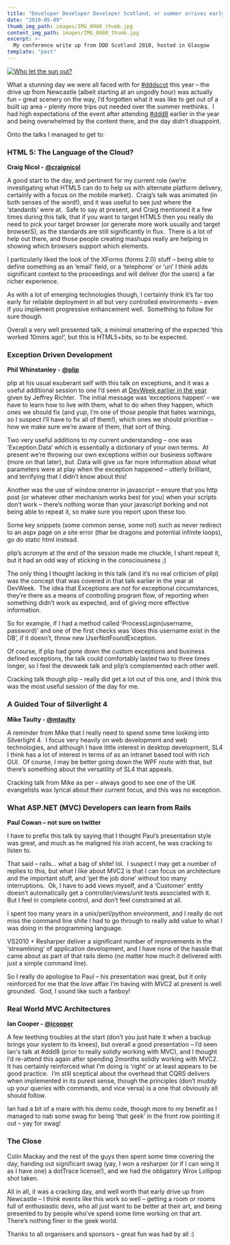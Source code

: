 ```yaml
---
title: "Developer Developer Developer Scotland, or summer arrives early in Glasgow!"
date: "2010-05-09"
thumb_img_path: images/IMG_0060_thumb.jpg
content_img_path: images/IMG_0060_thumb.jpg
excerpt: >-
  My conference write up from DDD Scotland 2010, hosted in Glasgow
template: "post"
---
```


[![Who let the sun out?](/images/IMG_0060_thumb.jpg "Who let the sun out?")](http://idisposable.co.uk/wp-content/uploads/IMG_0060.jpg)

What a stunning day we were all faced with for [#dddscot](http://developerdeveloperdeveloper.com/scotland2010/) this year – the drive up from Newcastle (albeit starting at an ungodly hour) was actually fun – great scenery on the way, I’d forgotten what it was like to get out of a built up area – plenty more trips out needed over the summer methinks.  I had high expectations of the event after attending [#ddd8](http://developerdeveloperdeveloper.com/ddd8/) earlier in the year and being overwhelmed by the content there, and the day didn’t disappoint.

Onto the talks I managed to get to:

### HTML 5: The Language of the Cloud?

**Craig** **Nicol -** [**@craignicol**](http://twitter.com/craignicol)

A good start to the day, and pertinent for my current role (we’re investigating what HTML5 can do to help us with alternate platform delivery, certainly with a focus on the mobile market).  Craig’s talk was animated (in both senses of the word!), and it was useful to see just where the ‘standards’ were at.  Safe to say at present, and Craig mentioned it a few times during this talk, that if you want to target HTML5 then you really do need to pick your target browser (or generate more work usually and target browserS), as the standards are still significantly in flux.  There is a lot of help out there, and those people creating mashups really are helping in showing which browsers support which elements.

I particularly liked the look of the XForms (forms 2.0) stuff – being able to define something as an ‘email’ field, or a ‘telephone’ or ‘uri’ I think adds significant context to the proceedings and will deliver (for the users) a far richer experience.

As with a lot of emerging technologies though, I certainly think it’s far too early for reliable deployment in all but very controlled environments – even if you implement progressive enhancement well.  Something to follow for sure though.

Overall a very well presented talk, a minimal smattering of the expected ‘this worked 10mins ago!’, but this is HTML5+bits, so to be expected.

### Exception Driven Development

**Phil Whinstanley -** [**@plip**](http://twitter.com/plip)

plip at his usual exuberant self with this talk on exceptions, and it was a useful additional session to one I’d seen at [DevWeek earlier in the year](http://idisposable.co.uk/2010/03/dev-week-2010/) given by Jeffrey Richter.  The initial message was ‘exceptions happen’ – we have to learn how to live with them, what to do when they happen, which ones we should fix (and yup, I’m one of those people that hates warnings, so I suspect I’ll have to fix all of them!), which ones we should prioritise – how we make sure we’re aware of them, that sort of thing.

Two very useful additions to my current understanding – one was ‘Exception.Data’ which is essentially a dictionary of your own terms.  At present we’re throwing our own exceptions within our business software (more on that later), but .Data will give us far more information about what parameters were at play when the exception happened – utterly brilliant, and terrifying that I didn’t know about this!

Another was the use of window.onerror in javascript – ensure that you http post (or whatever other mechanism works best for you) when your scripts don’t work – there’s nothing worse than your javascript borking and not being able to repeat it, so make sure you report upon these too.

Some key snippets (some common sense, some not) such as never redirect to an aspx page on a site error (thar be dragons and potential infinite loops), go do static html instead.

plip’s acronym at the end of the session made me chuckle, I shant repeat it, but it had an odd way of sticking in the consciousness ;)

The only thing I thought lacking in this talk (and it’s no real criticism of plip) was the concept that was covered in that talk earlier in the year at DevWeek.  The idea that Exceptions are *not* for exceptional circumstances, they’re there as a means of controlling program flow, of reporting when something didn’t work as expected, and of giving more effective information.

So for example, if I had a method called ‘ProcessLogin(username, password)’ and one of the first checks was ‘does this username exist in the DB’, if it doesn’t, throw new UserNotFoundException.

Of course, if plip had gone down the custom exceptions and business defined exceptions, the talk could comfortably lasted two to three times longer, so I feel the devweek talk and plip’s complemented each other well.

Cracking talk though plip – really did get a lot out of this one, and I think this was the most useful session of the day for me.

### A Guided Tour of Silverlight 4

**Mike Taulty - [@mtaulty](http://twitter.com/mtaulty)**

A reminder from Mike that I really need to spend some time looking into Silverlight 4.  I focus very heavily on web development and web technologies, and although I have little interest in desktop development, SL4 I think has a lot of interest in terms of as an intranet based tool with rich GUI.  Of course, I may be better going down the WPF route with that, but there’s something about the versatility of SL4 that appeals.

Cracking talk from Mike as per – always good to see one of the UK evangelists wax lyrical about their current focus, and this was no exception.

### What ASP.NET (MVC) Developers can learn from Rails

**Paul Cowan – not sure on twitter**

I have to prefix this talk by saying that I thought Paul’s presentation style was great, and much as he maligned his irish accent, he was cracking to listen to.

That said – rails… what a bag of shite! lol.  I suspect I may get a number of replies to this, but what I like about MVC2 is that I can focus on architecture and the important stuff, and ‘get the job done’ without too many interruptions.  Ok, I have to add views myself, and a ‘Customer’ entity doesn’t automatically get a controller/views/unit tests associated with it.  But I feel in complete control, and don’t feel constrained at all.

I spent too many years in a unix/perl/python environment, and I really do not miss the command line shite I had to go through to really add value to what I was doing in the programming language.

VS2010 + Resharper deliver a significant number of improvements in the ‘streamlining’ of application development, and I have none of the hassle that came about as part of that rails demo (no matter how much it delivered with just a simple command line).

So I really do apologise to Paul – his presentation was great, but it only reinforced for me that the love affair I’m having with MVC2 at present is well grounded.  God, I sound like such a fanboy!

### Real World MVC Architectures

**Ian Cooper - [@icooper](http://twitter.com/icooper)**

A few teething troubles at the start (don’t you just hate it when a backup brings your system to its knees), but overall a good presentation – I’d seen Ian's talk at #ddd8 (prior to really solidly working with MVC), and I thought I’d re-attend this again after spending 2months solidly working with MVC2.  It has certainly reinforced what I’m doing is ‘right’ or at least appears to be good practice.  I’m still sceptical about the overhead that CQRS delivers when implemented in its purest sense, though the principles (don’t muddy up your queries with commands, and vice versa) is a one that obviously all should follow.

Ian had a bit of a mare with his demo code, though more to my benefit as I managed to nab some swag for being ‘that geek’ in the front row pointing it out – yay for swag!

### The Close

Colin Mackay and the rest of the guys then spent some time covering the day, handing out significant swag (yay, I won a resharper (or if I can wing it as I have one) a dotTrace license!), and we had the obligatory Wrox Lollipop shot taken.

All in all, it was a cracking day, and well worth that early drive up from Newcastle – I think events like this work so well – getting a room or rooms full of enthusiastic devs, who all just want to be better at their art, and being presented to by people who’ve spend some time working on that art.  There’s nothing finer in the geek world.

Thanks to all organisers and sponsors – great fun was had by all :)
